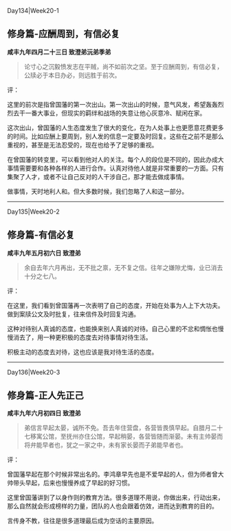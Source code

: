 
Day134|Week20-1

## 修身篇-应酬周到，有信必复

**咸丰九年四月二十三日 致澄弟沅弟季弟**

> 论寸心之沉毅愤发志在平贼，尚不如前次之坚。至于应酬周到，有信必复，公牍必于本日办必，则远胜于前次。

评：

这里的前次是指曾国藩的第一次出山。第一次出山的时候，意气风发，希望轰轰烈烈去干一番大事业，但现实的羁绊和战场的失意让他心灰意冷、赋闲在家。

这次出山，曾国藩的人生态度发生了很大的变化，在为人处事上也更愿意花费更多的时间。比如应酬上要周到，别人发的信息一定要及时回复。这些在之前不是那么重视的，甚至是无法忍受的，现在也给予了足够的重视。

在曾国藩的转变里，可以看到他对人的关注。每个人的段位是不同的，因此办成大事情需要要和各种各样的人进行合作。认真对待他人就是非常重要的一方面。只有集聚了人才，或者不让自己反对的人干涉自己，那才能去做成事情。

做事情，天时地利人和。但大多数时候，我们忽略了人和这一部分。

------

Day135|Week20-2

## 修身篇-有信必复

**咸丰九年五月初六日 致澄弟**

>余自去年六月再出，无不批之禀，无不复之信。往年之嫌隙尤悔，业已消去十分之七八。

评：

在这里，我们看到曾国藩再一次表明了自己的态度，开始在处事为人上下大功夫。做到案牍公文及时批复，往来信件及时回复沟通。

这种对待别人真诚的态度，也能换来别人真诚的对待。自己心里的不忿和惆怅也慢慢消去了，用一种更积极的态度去对待事情对待生活。

积极主动的态度去对待，这也应该是我对待生活的态度。

------

Day136|Week20-3

## 修身篇-正人先正己

**咸丰九年六月初四日 致澄弟**

>弟信言早起太晏，诚所不免。吾去年住营盘，各营皆畏慎早起。自腊月二十七移寓公馆，至抚州亦住公馆，早起稍晏，各营皆随而渐晏。未有主帅晏而将弁能早者也，犹之一家之中，未有家长晏而子弟能早者也。

评：

曾国藩早起在那个时候非常出名的。李鸿章早先也是不爱早起的人，但为师者曾大帅带头早起，后来也慢慢养成了早起的好习惯。

这里曾国藩讲到了以身作则的教育方法。很多道理不用说，你做出来，行动出来，那么自然就会形成榜样的力量，团队的人也会跟着仿效，进而达到教育的目的。

言传身不教，往往是很多道理最后成为空话的主要原因。


